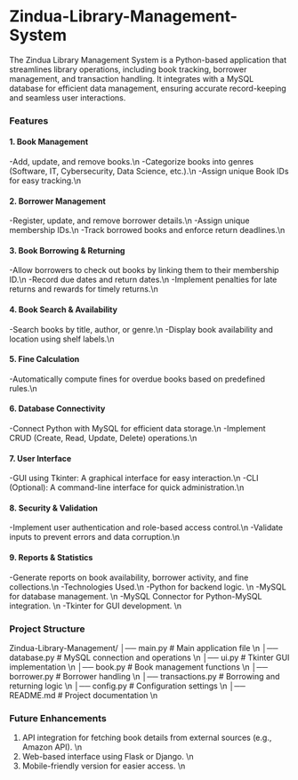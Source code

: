 # Zindua-Library-Management-System
The Zindua Library Management System is a Python-based application that streamlines library operations, including book tracking, borrower management, and transaction handling. It integrates with a MySQL database for efficient data management, ensuring accurate record-keeping and seamless user interactions.

### Features
#### 1. Book Management
-Add, update, and remove books.\n
-Categorize books into genres (Software, IT, Cybersecurity, Data Science, etc.).\n
-Assign unique Book IDs for easy tracking.\n

#### 2. Borrower Management
-Register, update, and remove borrower details.\n
-Assign unique membership IDs.\n
-Track borrowed books and enforce return deadlines.\n

#### 3. Book Borrowing & Returning
-Allow borrowers to check out books by linking them to their membership ID.\n
-Record due dates and return dates.\n
-Implement penalties for late returns and rewards for timely returns.\n

#### 4. Book Search & Availability
-Search books by title, author, or genre.\n
-Display book availability and location using shelf labels.\n

#### 5. Fine Calculation
-Automatically compute fines for overdue books based on predefined rules.\n

#### 6. Database Connectivity
-Connect Python with MySQL for efficient data storage.\n
-Implement CRUD (Create, Read, Update, Delete) operations.\n

#### 7. User Interface
-GUI using Tkinter: A graphical interface for easy interaction.\n
-CLI (Optional): A command-line interface for quick administration.\n

#### 8. Security & Validation
-Implement user authentication and role-based access control.\n
-Validate inputs to prevent errors and data corruption.\n

#### 9. Reports & Statistics
-Generate reports on book availability, borrower activity, and fine collections.\n
-Technologies Used.\n
-Python for backend logic. \n
-MySQL for database management. \n
-MySQL Connector for Python-MySQL integration. \n
-Tkinter for GUI development. \n

### Project Structure

Zindua-Library-Management/
│── main.py          # Main application file \n
│── database.py      # MySQL connection and operations \n
│── ui.py            # Tkinter GUI implementation \n
│── book.py          # Book management functions \n
│── borrower.py      # Borrower handling \n
│── transactions.py  # Borrowing and returning logic \n
│── config.py        # Configuration settings \n
│── README.md        # Project documentation \n

### Future Enhancements
1. API integration for fetching book details from external sources (e.g., Amazon API). \n
2. Web-based interface using Flask or Django. \n
3. Mobile-friendly version for easier access. \n

